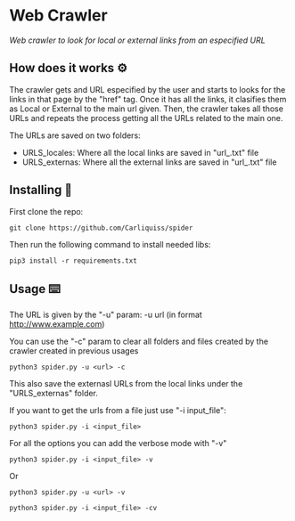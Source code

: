 # Web Crawler
_Web crawler to look for local or external links from an especified URL_


## How does it works ⚙️
The crawler gets and URL especified by the user and starts to looks for the links in that page by the "href" tag. Once it has all the links, it clasifies them as Local or External to the main url given. Then, the crawler takes all those URLs and repeats the process getting all the URLs related to the main one.  
  
The URLs are saved on two folders:
  * URLS_locales: Where all the local links are saved in "url_.txt" file
  * URLS_externas: Where all the external links are saved in "url_.txt" file
  
## Installing 🔧
First clone the repo: 
```
git clone https://github.com/Carliquiss/spider
```
Then run the following command to install needed libs:
```
pip3 install -r requirements.txt
```

## Usage ⌨️
The URL is given by the "-u" param: -u url (in format http://www.example.com)
  

You can use the "-c" param to clear all folders and files created by the crawler created in previous usages
```
python3 spider.py -u <url> -c
```
This also save the externasl URLs from the local links under the "URLS_externas" folder.  
  
If you want to get the urls from a file just use "-i input_file":
```
python3 spider.py -i <input_file>
```
For all the options you can add the verbose mode with "-v"
```
python3 spider.py -i <input_file> -v
```
Or
```
python3 spider.py -u <url> -v
```
```
python3 spider.py -i <input_file> -cv
```


